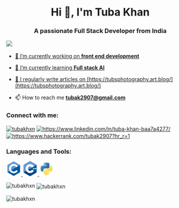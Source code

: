 <h1 align="center">Hi 👋, I'm Tuba Khan</h1>
<h3 align="center">A passionate Full Stack Developer from India</h3>


<p align="left"> <a href="https://twitter.com/tubakhxn" target="blank"><img src="https://media.tenor.com/PP9v7VIs6R4AAAAd/scaler-create-impact.gif"></p>

- 🔭 I’m currently working on **front end development**

- 🌱 I’m currently learning **Full stack AI**

- 📝 I regularly write articles on [https://tubsphotography.art.blog/](https://tubsphotography.art.blog/)

- 📫 How to reach me **tubak2907@gmail.com**

<h3 align="left">Connect with me:</h3>
<p align="left">
<a href="https://twitter.com/tubakhxn" target="blank"><img align="center" src="https://raw.githubusercontent.com/rahuldkjain/github-profile-readme-generator/master/src/images/icons/Social/twitter.svg" alt="tubakhxn" height="30" width="40" /></a>
<a href="https://linkedin.com/in/https://www.linkedin.com/in/tuba-khan-baa7a4277/" target="blank"><img align="center" src="https://raw.githubusercontent.com/rahuldkjain/github-profile-readme-generator/master/src/images/icons/Social/linked-in-alt.svg" alt="https://www.linkedin.com/in/tuba-khan-baa7a4277/" height="30" width="40" /></a>
<a href="https://www.hackerrank.com/https://www.hackerrank.com/tubak2907?hr_r=1" target="blank"><img align="center" src="https://raw.githubusercontent.com/rahuldkjain/github-profile-readme-generator/master/src/images/icons/Social/hackerrank.svg" alt="https://www.hackerrank.com/tubak2907?hr_r=1" height="30" width="40" /></a>
</p>

<h3 align="left">Languages and Tools:</h3>
<p align="left"> <a href="https://www.cprogramming.com/" target="_blank" rel="noreferrer"> <img src="https://raw.githubusercontent.com/devicons/devicon/master/icons/c/c-original.svg" alt="c" width="40" height="40"/> </a> <a href="https://www.w3schools.com/cpp/" target="_blank" rel="noreferrer"> <img src="https://raw.githubusercontent.com/devicons/devicon/master/icons/cplusplus/cplusplus-original.svg" alt="cplusplus" width="40" height="40"/> </a> <a href="https://www.python.org" target="_blank" rel="noreferrer"> <img src="https://raw.githubusercontent.com/devicons/devicon/master/icons/python/python-original.svg" alt="python" width="40" height="40"/> </a> </p>

<p><img align="left" src="https://github-readme-stats.vercel.app/api/top-langs?username=tubakhxn&show_icons=true&locale=en&layout=compact" alt="tubakhxn" /></p>

<p>&nbsp;<img align="center" src="https://github-readme-stats.vercel.app/api?username=tubakhxn&show_icons=true&locale=en" alt="tubakhxn" /></p>

<p><img align="center" src="https://github-readme-streak-stats.herokuapp.com/?user=tubakhxn&" alt="tubakhxn" /></p>
